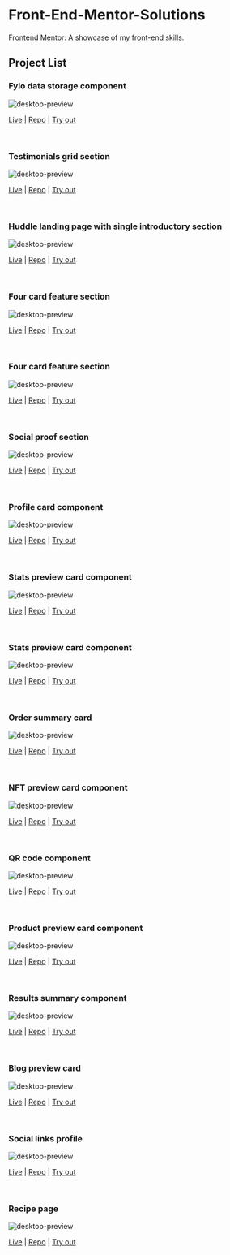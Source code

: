 # Front-End-Mentor-Solutions

Frontend Mentor: A showcase of my front-end skills.

## Project List

### Fylo data storage component

![desktop-preview](17-fylo-data-storage-component-master/design/desktop-preview.jpg)

[Live](https://rhafaelc.github.io/Front-End-Mentor-Solutions/17-fylo-data-storage-component-master) | [Repo](17-fylo-data-storage-component-master/) | [Try out](https://www.frontendmentor.io/challenges/fylo-data-storage-component-1dZPRbV5n)

<br>

### Testimonials grid section

![desktop-preview](16-testimonials-grid-section-main/design/desktop-preview.jpg)

[Live](https://rhafaelc.github.io/Front-End-Mentor-Solutions/16-testimonials-grid-section-main) | [Repo](16-testimonials-grid-section-main/) | [Try out](https://www.frontendmentor.io/challenges/testimonials-grid-section-Nnw6J7Un7)

<br>

### Huddle landing page with single introductory section

![desktop-preview](15-huddle-landing-page-with-single-introductory-section-master/design/desktop-preview.jpg)

[Live](https://rhafaelc.github.io/Front-End-Mentor-Solutions/15-huddle-landing-page-with-single-introductory-section-master) | [Repo](15-huddle-landing-page-with-single-introductory-section-master/) | [Try out](https://www.frontendmentor.io/challenges/huddle-landing-page-with-a-single-introductory-section-B_2Wvxgi0)

<br>

### Four card feature section

![desktop-preview](14-single-price-grid-component-master/design/desktop-preview.jpg)

[Live](https://rhafaelc.github.io/Front-End-Mentor-Solutions/14-single-price-grid-component-master) | [Repo](14-single-price-grid-component-master/) | [Try out](https://www.frontendmentor.io/challenges/single-price-grid-component-5ce41129d0ff452fec5abbbc)

<br>

### Four card feature section

![desktop-preview](13-four-card-feature-section-master/design/desktop-preview.jpg)

[Live](https://rhafaelc.github.io/Front-End-Mentor-Solutions/13-four-card-feature-section-master) | [Repo](13-four-card-feature-section-master/) | [Try out](https://www.frontendmentor.io/challenges/four-card-feature-section-weK1eFYK)

<br>

### Social proof section

![desktop-preview](12-social-proof-section-master/design/desktop-preview.jpg)

[Live](https://rhafaelc.github.io/Front-End-Mentor-Solutions/12-social-proof-section-master) | [Repo](12-social-proof-section-master/) | [Try out](https://www.frontendmentor.io/challenges/profile-card-component-cfArpWshJ)

<br>

### Profile card component

![desktop-preview](11-profile-card-component-main/design/desktop-preview.jpg)

[Live](https://rhafaelc.github.io/Front-End-Mentor-Solutions/11-profile-card-component-main) | [Repo](11-profile-card-component-main/) | [Try out](https://www.frontendmentor.io/challenges/profile-card-component-cfArpWshJ)

<br>

### Stats preview card component

![desktop-preview](10-3-column-preview-card-component-main/design/desktop-preview.jpg)

[Live](https://rhafaelc.github.io/Front-End-Mentor-Solutions/10-3-column-preview-card-component-main) | [Repo](10-3-column-preview-card-component-main/) | [Try out](https://www.frontendmentor.io/challenges/3column-preview-card-component-pH92eAR2-)

<br>

### Stats preview card component

![desktop-preview](09-stats-preview-card-component-main/design/desktop-preview.jpg)

[Live](https://rhafaelc.github.io/Front-End-Mentor-Solutions/09-stats-preview-card-component-main) | [Repo](09-stats-preview-card-component-main/) | [Try out](https://www.frontendmentor.io/challenges/stats-preview-card-component-8JqbgoU62)

<br>

### Order summary card

![desktop-preview](08-order-summary-component-main/design/desktop-preview.jpg)

[Live](https://rhafaelc.github.io/Front-End-Mentor-Solutions/08-order-summary-component-main) | [Repo](08-order-summary-component-main/) | [Try out](https://www.frontendmentor.io/challenges/order-summary-component-QlPmajDUj)

<br>

### NFT preview card component

![desktop-preview](07-nft-preview-card-component-main/design/desktop-preview.jpg)

[Live](https://rhafaelc.github.io/Front-End-Mentor-Solutions/07-nft-preview-card-component-main) | [Repo](07-nft-preview-card-component-main/) | [Try out](https://www.frontendmentor.io/challenges/nft-preview-card-component-SbdUL_w0U)

<br>

### QR code component

![desktop-preview](06-qr-code-component-main/design/desktop-preview.jpg)

[Live](https://rhafaelc.github.io/Front-End-Mentor-Solutions/06-qr-code-component-main) | [Repo](06-qr-code-component-main/) | [Try out](https://www.frontendmentor.io/challenges/qr-code-component-iux_sIO_H)

<br>

### Product preview card component

![desktop-preview](05-product-preview-card-component-main/design/desktop-preview.jpg)

[Live](https://rhafaelc.github.io/Front-End-Mentor-Solutions/05-product-preview-card-component-main) | [Repo](05-product-preview-card-component-main/) | [Try out](https://www.frontendmentor.io/challenges/product-preview-card-component-GO7UmttRfa)

<br>

### Results summary component

![desktop-preview](04-results-summary-component-main/design/desktop-preview.jpg)

[Live](https://rhafaelc.github.io/Front-End-Mentor-Solutions/04-results-summary-component-main) | [Repo](04-results-summary-component-main) | [Try out](https://www.frontendmentor.io/challenges/results-summary-component-CE_K6s0maV)

<br>

### Blog preview card

![desktop-preview](03-blog-preview-card-main/design/desktop-preview.jpg)

[Live](https://rhafaelc.github.io/Front-End-Mentor-Solutions/03-blog-preview-card-main) | [Repo](03-blog-preview-card-main/) | [Try out](https://www.frontendmentor.io/challenges/blog-preview-card-ckPaj01IcS)

<br>

### Social links profile

![desktop-preview](02-social-links-profile-main/design/desktop-preview.jpg)

[Live](https://rhafaelc.github.io/Front-End-Mentor-Solutions/02-social-links-profile-main) | [Repo](02-social-links-profile-main/) | [Try out](https://www.frontendmentor.io/challenges/social-links-profile-UG32l9m6dQ)

<br>

### Recipe page

![desktop-preview](01-recipe-page-main/design/desktop-preview.jpg)

[Live](https://rhafaelc.github.io/Front-End-Mentor-Solutions/01-recipe-page-main) | [Repo](01-recipe-page-main/) | [Try out](https://www.frontendmentor.io/challenges/recipe-page-KiTsR8QQKm)

<br>
